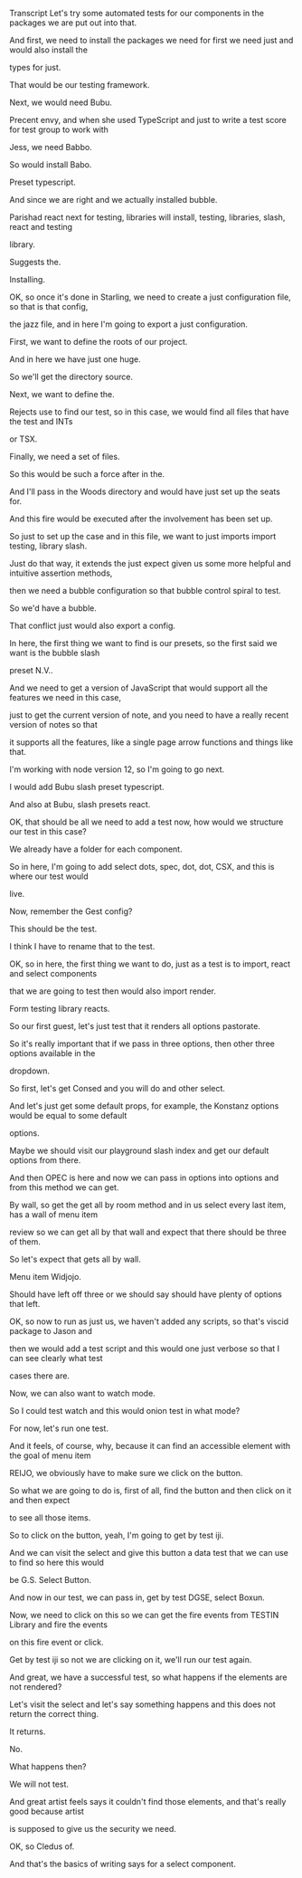 Transcript
Let's try some automated tests for our components in the packages we are put out into that.

And first, we need to install the packages we need for first we need just and would also install the

types for just.

That would be our testing framework.

Next, we would need Bubu.

Precent envy, and when she used TypeScript and just to write a test score for test group to work with

Jess, we need Babbo.

So would install Babo.

Preset typescript.

And since we are right and we actually installed bubble.

Parishad react next for testing, libraries will install, testing, libraries, slash, react and testing

library.

Suggests the.

Installing.

OK, so once it's done in Starling, we need to create a just configuration file, so that is that config,

the jazz file, and in here I'm going to export a just configuration.

First, we want to define the roots of our project.

And in here we have just one huge.

So we'll get the directory source.

Next, we want to define the.

Rejects use to find our test, so in this case, we would find all files that have the test and INTs

or TSX.

Finally, we need a set of files.

So this would be such a force after in the.

And I'll pass in the Woods directory and would have just set up the seats for.

And this fire would be executed after the involvement has been set up.

So just to set up the case and in this file, we want to just imports import testing, library slash.

Just do that way, it extends the just expect given us some more helpful and intuitive assertion methods,

then we need a bubble configuration so that bubble control spiral to test.

So we'd have a bubble.

That conflict just would also export a config.

In here, the first thing we want to find is our presets, so the first said we want is the bubble slash

preset N.V..

And we need to get a version of JavaScript that would support all the features we need in this case,

just to get the current version of note, and you need to have a really recent version of notes so that

it supports all the features, like a single page arrow functions and things like that.

I'm working with node version 12, so I'm going to go next.

I would add Bubu slash preset typescript.

And also at Bubu, slash presets react.

OK, that should be all we need to add a test now, how would we structure our test in this case?

We already have a folder for each component.

So in here, I'm going to add select dots, spec, dot, dot, CSX, and this is where our test would

live.

Now, remember the Gest config?

This should be the test.

I think I have to rename that to the test.

OK, so in here, the first thing we want to do, just as a test is to import, react and select components

that we are going to test then would also import render.

Form testing library reacts.

So our first guest, let's just test that it renders all options pastorate.

So it's really important that if we pass in three options, then other three options available in the

dropdown.

So first, let's get Consed and you will do and other select.

And let's just get some default props, for example, the Konstanz options would be equal to some default

options.

Maybe we should visit our playground slash index and get our default options from there.

And then OPEC is here and now we can pass in options into options and from this method we can get.

By wall, so get the get all by room method and in us select every last item, has a wall of menu item

review so we can get all by that wall and expect that there should be three of them.

So let's expect that gets all by wall.

Menu item Widjojo.

Should have left off three or we should say should have plenty of options that left.

OK, so now to run as just us, we haven't added any scripts, so that's viscid package to Jason and

then we would add a test script and this would one just verbose so that I can see clearly what test

cases there are.

Now, we can also want to watch mode.

So I could test watch and this would onion test in what mode?

For now, let's run one test.

And it feels, of course, why, because it can find an accessible element with the goal of menu item

REIJO, we obviously have to make sure we click on the button.

So what we are going to do is, first of all, find the button and then click on it and then expect

to see all those items.

So to click on the button, yeah, I'm going to get by test iji.

And we can visit the select and give this button a data test that we can use to find so here this would

be G.S. Select Button.

And now in our test, we can pass in, get by test DGSE, select Boxun.

Now, we need to click on this so we can get the fire events from TESTIN Library and fire the events

on this fire event or click.

Get by test iji so not we are clicking on it, we'll run our test again.

And great, we have a successful test, so what happens if the elements are not rendered?

Let's visit the select and let's say something happens and this does not return the correct thing.

It returns.

No.

What happens then?

We will not test.

And great artist feels says it couldn't find those elements, and that's really good because artist

is supposed to give us the security we need.

OK, so Cledus of.

And that's the basics of writing says for a select component.
